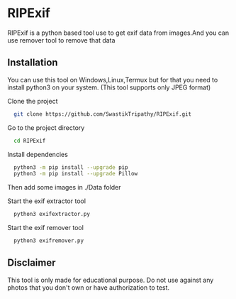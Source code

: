 
# RIPExif 

RIPExif is a python based tool use to get exif data from images.And you can use remover tool to remove that data




## Installation
You can use this tool on Windows,Linux,Termux but for that you need to install python3 on your system.
(This tool supports only JPEG format)

Clone the project

```bash
  git clone https://github.com/SwastikTripathy/RIPExif.git
```

Go to the project directory

```bash
  cd RIPExif
```

Install dependencies

```bash
  python3 -m pip install --upgrade pip
  python3 -m pip install --upgrade Pillow
```
Then add some images in ./Data folder 

Start the exif extractor tool

```bash
  python3 exifextractor.py 
```

Start the exif remover tool

```bash
  python3 exifremover.py 
```


## Disclaimer

This tool is only made for educational purpose. Do not use against any photos that you don't own or have authorization to test.

